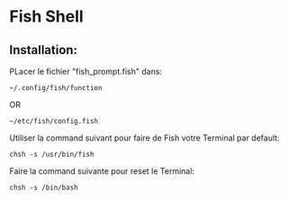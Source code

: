 # Fish Shell
## Installation:

PLacer le fichier "fish_prompt.fish" dans:
```
~/.config/fish/function
```
OR
```
~/etc/fish/config.fish
```


Utiliser la command suivant pour faire de Fish votre Terminal par default:
```
chsh -s /usr/bin/fish
```

Faire la command suivante pour reset le Terminal:
```
chsh -s /bin/bash
```
